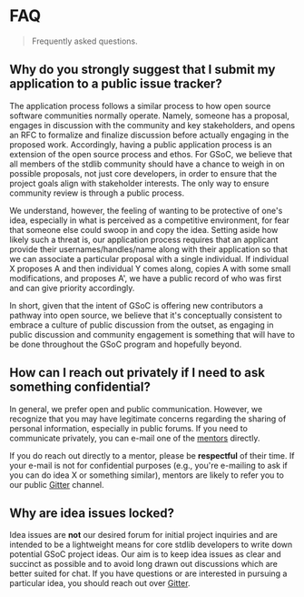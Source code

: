 <!--

@license CC-BY-SA-4.0

-->

# FAQ

> Frequently asked questions.

## Why do you strongly suggest that I submit my application to a public issue tracker?

The application process follows a similar process to how open source software communities normally operate. Namely, someone has a proposal, engages in discussion with the community and key stakeholders, and opens an RFC to formalize and finalize discussion before actually engaging in the proposed work. Accordingly, having a public application process is an extension of the open source process and ethos. For GSoC, we believe that all members of the stdlib community should have a chance to weigh in on possible proposals, not just core developers, in order to ensure that the project goals align with stakeholder interests. The only way to ensure community review is through a public process.

We understand, however, the feeling of wanting to be protective of one's idea, especially in what is perceived as a competitive environment, for fear that someone else could swoop in and copy the idea. Setting aside how likely such a threat is, our application process requires that an applicant provide their usernames/handles/name along with their application so that we can associate a particular proposal with a single individual. If individual X proposes A and then individual Y comes along, copies A with some small modifications, and proposes A', we have a public record of who was first and can give priority accordingly.

In short, given that the intent of GSoC is offering new contributors a pathway into open source, we believe that it's conceptually consistent to embrace a culture of public discussion from the outset, as engaging in public discussion and community engagement is something that will have to be done throughout the GSoC program and hopefully beyond.

## How can I reach out privately if I need to ask something confidential?

In general, we prefer open and public communication. However, we recognize that you may have legitimate concerns regarding the sharing of personal information, especially in public forums. If you need to communicate privately, you can e-mail one of the [mentors](https://github.com/stdlib-js/google-summer-of-code/blob/main/mentors.md) directly.

If you do reach out directly to a mentor, please be **respectful** of their time. If your e-mail is not for confidential purposes (e.g., you're e-mailing to ask if you can do idea X or something similar), mentors are likely to refer you to our public [Gitter](https://gitter.im/stdlib-js/stdlib) channel.

## Why are idea issues locked?

Idea issues are **not** our desired forum for initial project inquiries and are intended to be a lightweight means for core stdlib developers to write down potential GSoC project ideas. Our aim is to keep idea issues as clear and succinct as possible and to avoid long drawn out discussions which are better suited for chat. If you have questions or are interested in pursuing a particular idea, you should reach out over [Gitter](https://gitter.im/stdlib-js/stdlib). 
